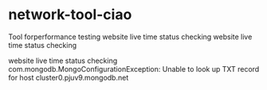 # network-tool-ciao
Tool forperformance testing
website live time status checking
website live time status checking

website live time status checking
com.mongodb.MongoConfigurationException: Unable to look up TXT record for host cluster0.pjuv9.mongodb.net 
